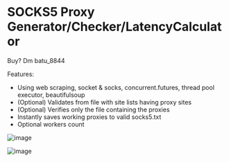 # SOCKS5 Proxy Generator/Checker/LatencyCalculator

Buy? Dm batu_8844

Features:
+ Using web scraping, socket & socks, concurrent.futures, thread pool executor, beautifulsoup
+ (Optional) Validates from file with site lists having proxy sites
+ (Optional) Verifies only the file containing the proxies
+ Instantly saves working proxies to valid socks5.txt
+ Optional workers count

![image](https://github.com/rxyzqc/SOCKS5-Proxy-Gen/assets/120246386/cce7a3ca-0724-4f03-9415-13e7e674b99e)

![image](https://github.com/rxyzqc/SOCKS5-Proxy-Gen/assets/120246386/04d732a3-2f0d-4ad8-8a4c-a33478ce0f34)

